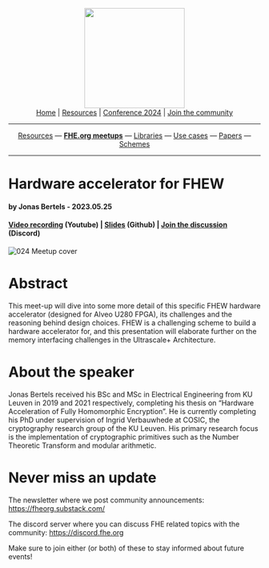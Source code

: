<!-- Main header navigation -->
<p align="center">
  <img width="200" src="https://user-images.githubusercontent.com/5758427/180978488-db825482-5a58-4c7c-9589-c494a6f0be04.png"><br/>
  <a href="https://fhe-org.github.io">Home</a> | <a href="https://fhe-org.github.io/resources">Resources</a> | <a href="https://fhe-org.github.io/conferences/conference-2024/">Conference 2024</a> | <a href="https://fhe-org.github.io/community">Join the community</a>
</p>
<hr/>
<!-- /Main header navigation -->

<!-- Resource categories links -->
<p align="center">
  <a href="https://fhe-org.github.io/resources">Resources</a>
  —
  <a href="https://fhe-org.github.io/meetups"><b>FHE.org meetups</b></a>
  —
  <a href="https://fhe-org.github.io/resources/libraries">Libraries</a>
  —
  <a href="https://fhe-org.github.io/resources/use-cases">Use cases</a>
  —
  <a href="https://fhe-org.github.io/resources/papers">Papers</a>
  —
  <a href="https://fhe-org.github.io/resources/schemes">Schemes</a>
</p>
<hr/>
<!-- /Resource categories links -->

# Hardware accelerator for FHEW
#### by Jonas Bertels - 2023.05.25
#### <a href="https://www.youtube.com/watch?v=gdgTeLcsKTs&list=PLnbmMskCVh1chnSM8Jjy6Nk3IH6fpn7MM">Video recording</a> (Youtube) | <a href="https://github.com/FHE-org/fhe-org.github.io/files/11574584/024-Hardware_accelerator_for_FHEW_slides.pdf">Slides</a> (Github) | <a href="https://discord.fhe.org">Join the discussion</a> (Discord)

![024 Meetup cover](https://github.com/FHE-org/fhe-org.github.io/assets/37557436/a5113411-8da7-4acd-a9e0-9d1903f6c669)

# Abstract

This meet-up will dive into some more detail of this specific FHEW hardware accelerator (designed for Alveo U280 FPGA), its challenges and the reasoning behind design choices. FHEW is a challenging scheme to build a hardware accelerator for, and this presentation will elaborate further on the memory interfacing challenges in the Ultrascale+ Architecture.

# About the speaker

Jonas Bertels received his BSc and MSc in Electrical Engineering from KU Leuven in 2019 and 2021 respectively, completing his thesis on “Hardware Acceleration of Fully Homomorphic Encryption”. He is currently completing his PhD under supervision of Ingrid Verbauwhede at COSIC, the cryptography research group of the KU Leuven. His primary research focus is the implementation of cryptographic primitives such as the Number Theoretic Transform and modular arithmetic.

# Never miss an update

The newsletter where we post community announcements: https://fheorg.substack.com/

The discord server where you can discuss FHE related topics with the community: https://discord.fhe.org

Make sure to join either (or both) of these to stay informed about future events!
